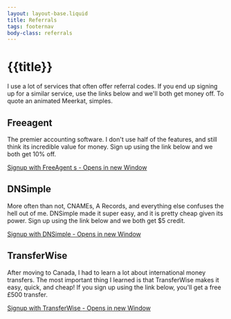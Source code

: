 ```yaml
---
layout: layout-base.liquid
title: Referrals
tags: footernav
body-class: referrals
---
```


# {{title}}

I use a lot of services that often offer referral codes. If you end up signing up for a similar service, use the links below and we'll both get money off. To quote an animated Meerkat, simples.

##  Freeagent

The premier accounting software. I don't use half of the features, and still think its incredible value for money. Sign up using the link below and we both get 10% off.

<a href="{{ 'http://fre.ag/44g6yad3' | url }}" class="btn" target="_blank" rel="noopener noreferrer">Signup with FreeAgent s<span class="sr-only"> - Opens in new Window<span></a>

##  DNSimple

More often than not, CNAMEs, A Records, and everything else confuses the hell out of me. DNSimple made it super easy, and it is pretty cheap given its power. Sign up using the link below and we both get $5 credit.

<a href="{{'https://dnsimple.com/referrals?account_id=76379' | url }}" class="btn" target="_blank" rel="noopener noreferrer">Signup with DNSimple <span class="sr-only"> - Opens in new Window<span></a>


##  TransferWise

After moving to Canada, I had to learn a lot about international money transfers. The most important thing I learned is that TransferWise makes it easy, quick, and cheap! If you sign up using the link below, you'll get a free £500 transfer.

<a href="{{ 'https://transferwise.com/u/liamr76' | url }}" class="btn" target="_blank" rel="noopener noreferrer">Signup with TransferWise <span class="sr-only"> - Opens in new Window<span></a>